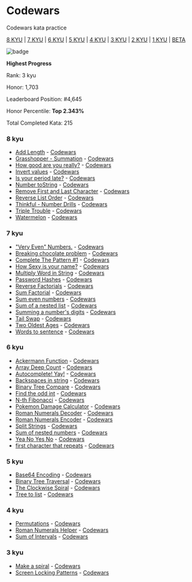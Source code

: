 # Codewars
Codewars kata practice

[8 KYU](#8kyu) | [7 KYU](#7kyu) | [6 KYU](#6kyu) | [5 KYU](#5kyu) | [4 KYU](#4kyu) | [3 KYU](#3kyu) | [2 KYU](#2kyu) | [1 KYU](#1kyu) | [BETA](#beta) 

![badge](https://www.codewars.com/users/cruisediary/badges/large)

**Highest Progress**

Rank: 3 kyu

Honor: 1,703

Leaderboard Position: #4,645

Honor Percentile: **Top 2.343%**

Total Completed Kata: 215

### <a name="8kyu">8 kyu</a>
* [Add Length](8kyu/Add%20Length/Add%20Length.py) - [Codewars](https://www.codewars.com/kata/559d2284b5bb6799e9000047/train/python)
* [Grasshopper - Summation](8kyu/Grasshopper%20-%20Summation/Grasshopper%20-%20Summation.py) - [Codewars](https://www.codewars.com/kata/55d24f55d7dd296eb9000030/train/python)
* [How good are you really?](8kyu/How%20good%20are%20you%20really%3F/How%20good%20are%20you%20really%3F) - [Codewars](https://www.codewars.com/kata/5601409514fc93442500010b/train/python)
* [Invert values](8kyu/Invert%20values/Invert%20values.py) - [Codewars](https://www.codewars.com/kata/5899dc03bc95b1bf1b0000ad/train/python)
* [Is your period late?](8kyu/Is%20your%20period%20late%3F/Is%20your%20period%20late%3F.py) - [Codewars](https://www.codewars.com/kata/578a8a01e9fd1549e50001f1/train/python)
* [Number toString](8kyu/Number%20toString/Number%20toString.py) - [Codewars](https://www.codewars.com/kata/53934feec44762736c00044b/train/python)
* [Remove First and Last Character](8kyu/Remove%20First%20and%20Last%20Character/Remove%20First%20and%20Last%20Character.py) - [Codewars](https://www.codewars.com/kata/56bc28ad5bdaeb48760009b0/train/python)
* [Reverse List Order](8kyu/Reverse%20List%20Order/Reverse%20List%20Order.py) - [Codewars](https://www.codewars.com/kata/53da6d8d112bd1a0dc00008b/train/python)
* [Thinkful - Number Drills](8kyu/Thinkful%20-%20Number%20Drills/Thinkful%20-%20Number) - [Codewars](https://www.codewars.com/kata/5862f663b4e9d6f12b00003b/train/python)
* [Triple Trouble](8kyu/Triple%20Trouble/Triple%20Trouble.py) - [Codewars](https://www.codewars.com/kata/5704aea738428f4d30000914/train/python)
* [Watermelon](8kyu/Watermelon/Watermelon.py) - [Codewars](https://www.codewars.com/kata/55192f4ecd82ff826900089e/train/python)

### <a name="7kyu">7 kyu</a>
* ["Very Even" Numbers.](7kyu/%22Very%20Even%22%20Numbers./%22Very%20Even%22%20Numbers..py) - [Codewars](https://www.codewars.com/kata/58c9322bedb4235468000019/train/python)
* [Breaking chocolate problem](7kyu/Breaking%20chocolate%20problem/Breaking%20chocolate%20problem) - [Codewars](https://www.codewars.com/kata/534ea96ebb17181947000ada/train/python)
* [Complete The Pattern #1](7kyu/Complete%20The%20Pattern%20%231/Complete%20The%20Pattern%20%231.py) - [Codewars](https://www.codewars.com/kata/5572f7c346eb58ae9c000047/train/python)
* [How Sexy is your name?](7kyu/How%20Sexy%20is%20your%20name%3F/How%20Sexy%20is%20your%20name%3F.py) - [Codewars](https://www.codewars.com/kata/571b2ee08d8c9c0d160014ec/train/python)
* [Multiply Word in String](7kyu/Multiply%20Word%20in%20String/Multiply%20Word%20in%20String.js) - [Codewars](https://www.codewars.com/kata/5ace2d9f307eb29430000092/train/javascript)
* [Password Hashes](7kyu/Password%20Hashes/Password%20Hashes.py) - [Codewars](https://www.codewars.com/kata/54207f9677730acd490000d1/train/python)
* [Reverse Factorials](7kyu/Reverse%20Factorials/Reverse%20Factorials.py) - [Codewars](https://www.codewars.com/kata/58067088c27998b119000451/train/python)
* [Sum Factorial](7kyu/Sum%20Factorial/Sum%20Factorial.py) - [Codewars](https://www.codewars.com/kata/56b0f6243196b9d42d000034/train/python)
* [Sum even numbers](7kyu/Sum%20even%20numbers/Sum%20even%20numbers.js) - [Codewars](https://www.codewars.com/kata/586beb5ba44cfc44ed0006c3/train/javascript)
* [Sum of a nested list](7kyu/Sum%20of%20a%20nested%20list/Sum%20of%20a%20nested%20list.py) - [Codewars](https://www.codewars.com/kata/5a15a4db06d5b6d33c000018/train/python)
* [Summing a number's digits](7kyu/Summing%20a%20number's%20digits/Summing%20a%20number's%20digits.py) - [Codewars](https://www.codewars.com/kata/52f3149496de55aded000410)
* [Tail Swap](7kyu/Tail%20Swap/Tail%20Swap.py) - [Codewars](https://www.codewars.com/kata/5868812b15f0057e05000001/train/python)
* [Two Oldest Ages](7kyu/Two%20Oldest%20Ages/Two%20Oldest%20Ages.py) - [Codewars](https://www.codewars.com/kata/511f11d355fe575d2c000001/train/python)
* [Words to sentence](7kyu/Words%20to%20sentence/Words%20to%20sentence.py) - [Codewars](https://www.codewars.com/kata/57a06005cf1fa5fbd5000216/train/python)

### <a name="6kyu">6 kyu</a>
* [Ackermann Function](6kyu/Ackermann%20Function/Ackermann%20Function.py) - [Codewars](https://www.codewars.com/kata/53ad69892a27079b34000bd9/train/python)
* [Array Deep Count](6kyu/Array%20Deep%20Count/Array%20Deep%20Count.py) - [Codewars](https://www.codewars.com/kata/596f72bbe7cd7296d1000029/train/python)
* [Autocomplete! Yay!](6kyu/Autocomplete!%20Yay!/Autocomplete!%20Yay!.py) - [Codewars](https://www.codewars.com/kata/5389864ec72ce03383000484/train/python)
* [Backspaces in string](6kyu/Backspaces%20in%20string/Backspaces%20in%20string.py) - [Codewars](https://www.codewars.com/kata/5727bb0fe81185ae62000ae3/train/python)
* [Binary Tree Compare](6kyu/Binary%20Tree%20Compare/Binary%20Tree%20Compare.py) - [Codewars](https://www.codewars.com/kata/55847fcd3e7dadc9f800005f/train/python)
* [Find the odd int](6kyu/Find%20the%20odd%20int/Find%20the%20odd%20int.py) - [Codewars](https://www.codewars.com/kata/54da5a58ea159efa38000836/train/python)
* [N-th Fibonacci](6kyu/N-thFibonacci/N-thFibonacci.py) - [Codewars](https://www.codewars.com/kata/522551eee9abb932420004a0/train/python)
* [Pokemon Damage Calculator](6kyu/Pokemon%20Damage%20Calculator/Pokemon%20Damage%20Calculator.py) - [Codewars](https://www.codewars.com/kata/536e9a7973130a06eb000e9f/train/python)
* [Roman Numerals Decoder](6kyu/Roman%20Numerals%20Decoder/Roman%20Numerals%20Decoder.swift) - [Codewars](https://www.codewars.com/kata/51b6249c4612257ac0000005/train/swift)
* [Roman Numerals Encoder](6kyu/Roman%20Numerals%20Encoder/Roman%20Numerals%20Encoder.swift) - [Codewars](https://www.codewars.com/kata/51b62bf6a9c58071c600001b/train/swift)
* [Split Strings](6kyu/Split%20Strings/Split%20Strings.py) - [Codewars](https://www.codewars.com/kata/515de9ae9dcfc28eb6000001/train/python)
* [Sum of nested numbers](6kyu/Sum%20of%20nested%20numbers/Sum%20of%20nested%20numbers.py) - [Codewars](https://www.codewars.com/kata/5845e6a7ae92e294f4000315/train/python)
* [Yea No Yes No](6kyu/Yes%20No%20Yes%20No/Yes%20No%20Yes%20No.py) - [Codewars](https://www.codewars.com/kata/573c84bf0addf9568d001299/train/python)
* [first character that repeats](6kyu/first%20character%20that%20repeats/first%20character%20that%20repeats.py) - [Codewars](https://www.codewars.com/kata/54f9f4d7c41722304e000bbb/train/python)

### <a name="5kyu">5 kyu</a>
* [Base64 Encoding](5kyu/Base64%20Encoding/Base64%20Encoding.swift) - [Codewars](https://www.codewars.com/kata/5270f22f862516c686000161/train/swift)
* [Binary Tree Traversal](5kyu/Binary%20Tree%20Traversal/Binary%20Tree%20Traversal.js) - [Codewars](https://www.codewars.com/kata/5268956c10342831a8000135/train/javascript)
* [The Clockwise Spiral](5kyu/The%20Clockwise%20Spiral/The%20Clockwise%20Spiral.py) - [Codewars](https://www.codewars.com/kata/536a155256eb459b8700077e/train/python)
* [Tree to list](5kyu/Tree%20to%20list/Tree%20to%20list.py) - [Codewars](https://www.codewars.com/kata/56ef9790740d30a7ff000199/train/python)

### <a name="4kyu">4 kyu</a>
* [Permutations](4kyu/Permutations/Permutations.py) - [Codewars](https://www.codewars.com/kata/5254ca2719453dcc0b00027d/train/python)
* [Roman Numerals Helper](4kyu/Roman%20Numerals%20Helper/Roman%20Numerals%20Helper.swift) - [Codewars](https://www.codewars.com/kata/51b66044bce5799a7f000003/train/swift)
* [Sum of Intervals](4kyu/Sum%20of%20Intervals/Sum%20of%20Intervals.py) - [Codewars](https://www.codewars.com/kata/52b7ed099cdc285c300001cd/train/python)

### <a  name="3kyu">3 kyu</a>
* [Make a spiral](3kyu/Make%20a%20spiral/Make%20a%20spiral.py) - [Codewars](https://www.codewars.com/kata/534e01fbbb17187c7e0000c6/train/python)
* [Screen Locking Patterns](3kyu/Screen%20Locking%20Patterns/Screen%20Locking%20Patterns.swift) - [Codewars](https://www.codewars.com/kata/585894545a8a07255e0002f1/train/swift)

